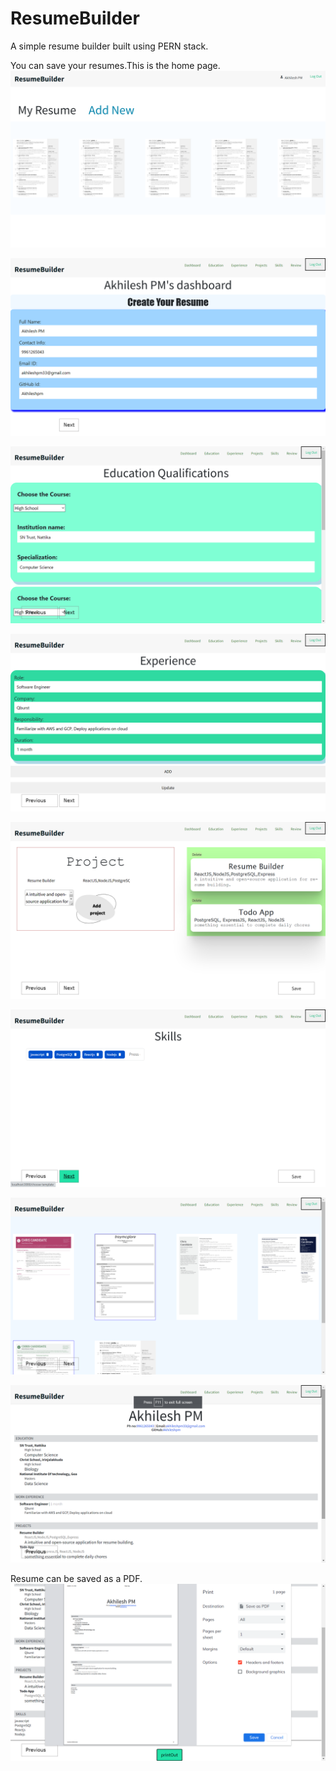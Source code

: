 # ResumeBuilder
A simple resume builder built using PERN stack.

You can save your resumes.This is the home page.
<kbd>![alt text](https://github.com/Akhileshpm/ResumeBuilder/blob/c45be19c7c8d682bbc98c5835cfc7633e4be00e9/Screenshot%20(806).png?raw=true)</kbd>


<kbd>![alt text](https://github.com/Akhileshpm/ResumeBuilder/blob/d55c647df4317dba4c8239342057aae1551c3aa3/Screenshot%20(807).png?raw=true)</kbd>


<kbd>![alt text](https://github.com/Akhileshpm/ResumeBuilder/blob/d55c647df4317dba4c8239342057aae1551c3aa3/Screenshot%20(808).png?raw=true)</kbd>


<kbd>![alt text](https://github.com/Akhileshpm/ResumeBuilder/blob/d55c647df4317dba4c8239342057aae1551c3aa3/Screenshot%20(809).png?raw=true)</kbd>


<kbd>![alt text](https://github.com/Akhileshpm/ResumeBuilder/blob/d55c647df4317dba4c8239342057aae1551c3aa3/Screenshot%20(810).png?raw=true)</kbd>


<kbd>![alt text](https://github.com/Akhileshpm/ResumeBuilder/blob/d55c647df4317dba4c8239342057aae1551c3aa3/Screenshot%20(811).png?raw=true)</kbd>


<kbd>![alt text](https://github.com/Akhileshpm/ResumeBuilder/blob/d55c647df4317dba4c8239342057aae1551c3aa3/Screenshot%20(812).png?raw=true)</kbd>
  
  
<kbd>![alt text](https://github.com/Akhileshpm/ResumeBuilder/blob/main/Screenshot%20(813).png?raw=true)</kbd>

Resume can be saved as a PDF.
<kbd>![alt text](https://github.com/Akhileshpm/ResumeBuilder/blob/main/Screenshot%20(815).png?raw=true)</kbd>

